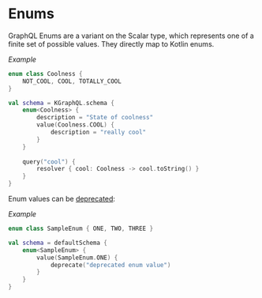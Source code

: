 # Enums

GraphQL Enums are a variant on the Scalar type, which represents one of a finite set of possible values. They directly
map to Kotlin enums.

*Example*

```kotlin
enum class Coolness {
    NOT_COOL, COOL, TOTALLY_COOL
}

val schema = KGraphQL.schema {
    enum<Coolness> {
        description = "State of coolness"
        value(Coolness.COOL) {
            description = "really cool"
        }
    }
    
    query("cool") {
        resolver { cool: Coolness -> cool.toString() }
    }
}
```

Enum values can be [deprecated](/Reference/deprecation):

*Example*

```kotlin
enum class SampleEnum { ONE, TWO, THREE }

val schema = defaultSchema {
    enum<SampleEnum> {
        value(SampleEnum.ONE) {
            deprecate("deprecated enum value")
        }
    }
}
```
